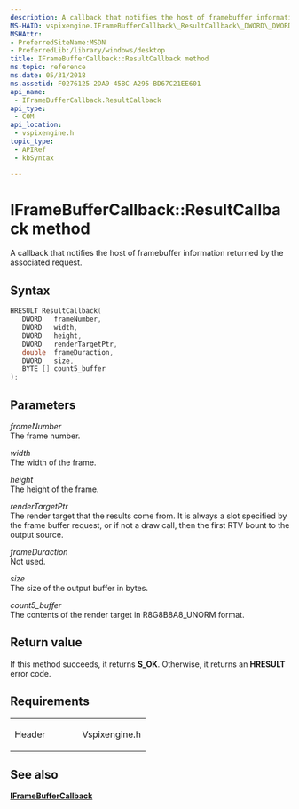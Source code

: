 ```yaml
---
description: A callback that notifies the host of framebuffer information returned by the associated request.
MS-HAID: vspixengine.IFrameBufferCallback\_ResultCallback\_DWORD\_DWORD\_DWORD\_DWORD\_double\_DWORD\_BYTE\_arr
MSHAttr:
- PreferredSiteName:MSDN
- PreferredLib:/library/windows/desktop
title: IFrameBufferCallback::ResultCallback method
ms.topic: reference
ms.date: 05/31/2018
ms.assetid: F0276125-2DA9-45BC-A295-BD67C21EE601
api_name: 
 - IFrameBufferCallback.ResultCallback
api_type: 
 - COM
api_location: 
 - vspixengine.h
topic_type: 
 - APIRef
 - kbSyntax

---
```


# <span id="vspixengine.iframebuffercallback_resultcallback_dword_dword_dword_dword_double_dword_byte_arr"></span>IFrameBufferCallback::ResultCallback method

A callback that notifies the host of framebuffer information returned by the associated request.

## Syntax


```C++
HRESULT ResultCallback(
   DWORD   frameNumber,
   DWORD   width,
   DWORD   height,
   DWORD   renderTargetPtr,
   double  frameDuraction,
   DWORD   size,
   BYTE [] count5_buffer
);
```

## Parameters

*frameNumber*   
The frame number.

*width*   
The width of the frame.

*height*   
The height of the frame.

*renderTargetPtr*   
The render target that the results come from. It is always a slot specified by the frame buffer request, or if not a draw call, then the first RTV bount to the output source.

*frameDuraction*   
Not used.

*size*   
The size of the output buffer in bytes.

*count5\_buffer*   
The contents of the render target in R8G8B8A8\_UNORM format.

## Return value

If this method succeeds, it returns **S\_OK**. Otherwise, it returns an **HRESULT** error code.

## Requirements

<table><colgroup><col style="width: 50%" /><col style="width: 50%" /></colgroup><tbody><tr class="odd"><td><p>Header</p></td><td>Vspixengine.h</td></tr></tbody></table>

## <span id="see_also"></span>See also

[**IFrameBufferCallback**](/windows/desktop/direct3dtools/iframebuffercallback)

 

 
